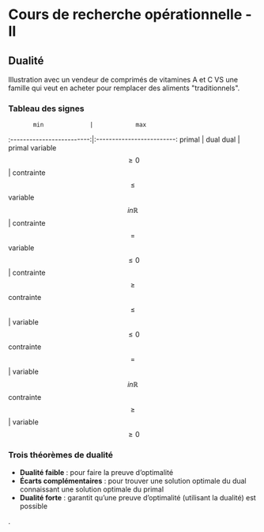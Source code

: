 # Cours de recherche opérationnelle - II

## Dualité

Illustration avec un vendeur de comprimés de vitamines A et C VS une famille qui veut en acheter pour remplacer des aliments "traditionnels".

### Tableau des signes

           min             |            max
:-------------------------:|:-------------------------:
          primal           |            dual
           dual            |           primal
     variable $$≥ 0$$      |      contrainte $$≤$$
variable $$in \mathbb{R}$$ |      contrainte $$=$$
     variable $$≤ 0$$      |      contrainte $$≥$$
     contrainte $$≤$$      |      variable $$≤ 0$$
     contrainte $$=$$      | variable $$in \mathbb{R}$$
     contrainte $$≥$$      |      variable $$≥ 0$$

### Trois théorèmes de dualité

- **Dualité faible** : pour faire la preuve d’optimalité
- **Écarts complémentaires** : pour trouver une solution optimale du dual connaissant une solution optimale du primal
- **Dualité forte** : garantit qu’une preuve d’optimalité (utilisant la dualité) est possible

.

